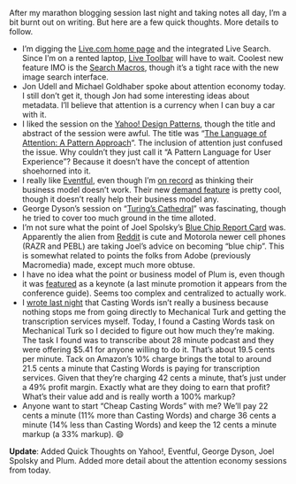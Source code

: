 After my marathon blogging session last night and taking notes all day,
I’m a bit burnt out on writing. But here are a few quick thoughts. More
details to follow.

-   I’m digging the [Live.com home page](http://www.live.com/) and the
    integrated Live Search. Since I’m on a rented laptop, [Live
    Toolbar](http://toolbar.live.com/) will have to wait. Coolest new
    feature IMO is the [Search
    Macros](http://microsoftgadgets.com/Macros), though it’s a tight
    race with the new image search interface.
-   Jon Udell and Michael Goldhaber spoke about attention economy today.
    I still don’t get it, though Jon had some interesting ideas about
    metadata. I’ll believe that attention is a currency when I can buy a
    car with it.
-   I liked the session on the [Yahoo! Design
    Patterns](http://developer.yahoo.com/ypatterns), though the title
    and abstract of the session were awful. The title was “[The Language
    of Attention: A Pattern
    Approach](http://conferences.oreillynet.com/cs/et2006/view/e_sess/8602)“.
    The inclusion of attention just confused the issue. Why couldn’t
    they just call it “A Pattern Language for User Experience”? Because
    it doesn’t have the concept of attention shoehorned into it.
-   I really like [Eventful](http://eventful.com/), even though I’m [on
    record](http://devhawk.net/2006/02/13/web-2-0-evolution/) as
    thinking their business model doesn’t work. Their new [demand
    feature](http://eventful.com/demand) is pretty cool, though it
    doesn’t really help their business model any.
-   George Dyson’s session on “[Turing’s
    Cathedral](http://conferences.oreillynet.com/cs/et2006/view/e_sess/8035)”
    was fascinating, though he tried to cover too much ground in the
    time alloted.
-   I’m not sure what the point of Joel Spolsky’s [Blue Chip Report
    Card](http://conferences.oreillynet.com/cs/et2006/view/e_sess/8323)
    was. Apparently the alien from [Reddit](http://www.reddit.com) is
    cute and Motorola newer cell phones (RAZR and PEBL) are taking
    Joel’s advice on becoming “blue chip”. This is somewhat related to
    points the folks from Adobe (previously Macromedia) made, except
    much more obtuse.
-   I have no idea what the point or business model of Plum is, even
    though it was
    [featured](http://conferences.oreillynet.com/cs/et2006/view/e_sess/9004)
    as a keynote (a last minute promotion it appears from the conference
    guide). Seems too complex and centralized to actually work.
-   I [wrote last
    night](http://devhawk.net/2006/03/07/felipe-cabrera-on-amazons-mechanical-turk/) that
    Casting Words isn’t really a business because nothing stops me from
    going directly to Mechanical Turk and getting the transcription
    services myself. Today, I found a Casting Words task on Mechanical
    Turk so I decided to figure out how much they’re making. The task I
    found was to transcribe about 28 minute podcast and they were
    offering \$5.41 for anyone willing to do it. That’s about 19.5 cents
    per minute. Tack on Amazon’s 10% charge brings the total to around
    21.5 cents a minute that Casting Words is paying for transcription
    services. Given that they’re charging 42 cents a minute, that’s just
    under a 49% profit margin. Exactly what are they doing to earn that
    profit? What’s their value add and is really worth a 100% markup?
-   Anyone want to start “Cheap Casting Words” with me? We’ll pay 22
    cents a minute (11% more than Casting Words) and charge 36 cents a
    minute (14% less than Casting Words) and keep the 12 cents a minute
    markup (a 33% markup).
    :smile:

**Update**: Added Quick Thoughts on Yahoo!, Eventful, George
Dyson, Joel Spolsky and Plum. Added more detail about the attention
economy sessions from today.

